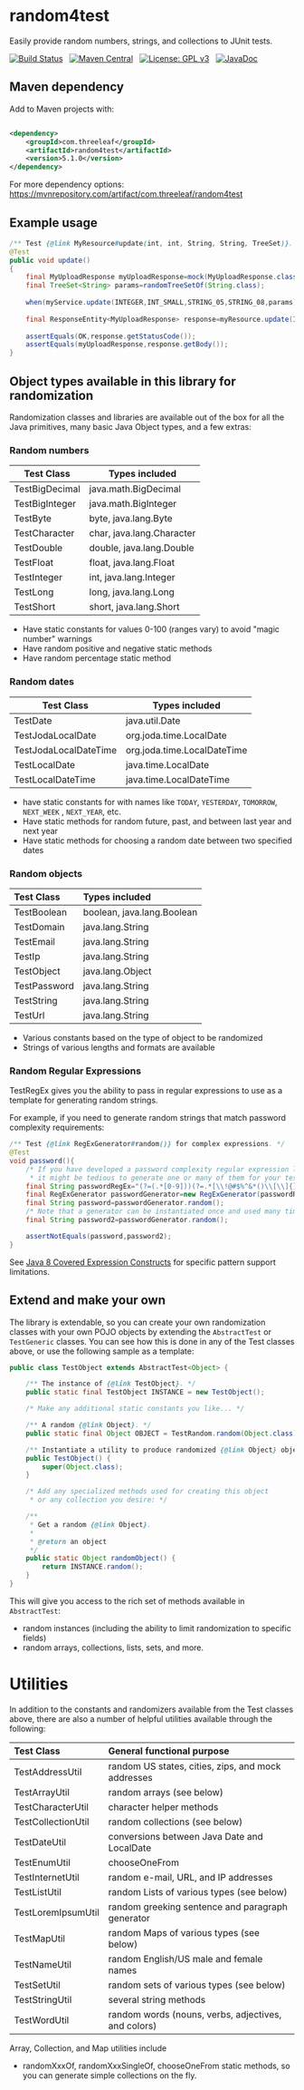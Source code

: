# random4test

Easily provide random numbers, strings, and collections to JUnit tests.

[![Build Status](https://travis-ci.org/JohnZavyn/random4test.svg)](https://travis-ci.org/JohnZavyn/random4test)
&nbsp;
[![Maven Central](https://maven-badges.herokuapp.com/maven-central/com.threeleaf/random4test/badge.svg)](https://maven-badges.herokuapp.com/maven-central/com.threeleaf/random4test)
&nbsp;
[![License: GPL v3](https://img.shields.io/badge/License-GPLv3-brightgreen.svg)](https://www.gnu.org/licenses/gpl-3.0)
&nbsp;
[![JavaDoc](https://javadoc.io/badge2/com.threeleaf/random4test/javadoc.svg)](https://javadoc.io/doc/com.threeleaf/random4test)

## Maven dependency

Add to Maven projects with:

```xml

<dependency>
    <groupId>com.threeleaf</groupId>
    <artifactId>random4test</artifactId>
    <version>5.1.0</version>
</dependency>
```

For more dependency options: <https://mvnrepository.com/artifact/com.threeleaf/random4test>

## Example usage

[//]: # (@formatter:off)
```java
/** Test {@link MyResource#update(int, int, String, String, TreeSet)}. */
@Test
public void update()
{
    final MyUploadResponse myUploadResponse=mock(MyUploadResponse.class);
    final TreeSet<String> params=randomTreeSetOf(String.class);
    
    when(myService.update(INTEGER,INT_SMALL,STRING_05,STRING_08,params)).thenReturn(myUploadResponse);
    
    final ResponseEntity<MyUploadResponse> response=myResource.update(INTEGER,INT_SMALL,STRING_05,STRING_08,params);
    
    assertEquals(OK,response.getStatusCode());
    assertEquals(myUploadResponse,response.getBody());
}
```
[//]: # (@formatter:on)

## Object types available in this library for randomization

Randomization classes and libraries are available out of the box for all the Java primitives, many
basic Java Object types,
and a few extras:

### Random numbers

| Test Class            | Types included            |
| ---                   | ---                       |
| TestBigDecimal        | java.math.BigDecimal      |
| TestBigInteger        | java.math.BigInteger      |
| TestByte              | byte, java.lang.Byte      |
| TestCharacter         | char, java.lang.Character |
| TestDouble            | double, java.lang.Double  |
| TestFloat             | float, java.lang.Float    |
| TestInteger           | int, java.lang.Integer    |
| TestLong              | long, java.lang.Long      |
| TestShort             | short, java.lang.Short    |

* Have static constants for values 0-100 (ranges vary) to avoid "magic number" warnings
* Have random positive and negative static methods
* Have random percentage static method

### Random dates

| Test Class             | Types included              |
| ---                    | ---                         |
| TestDate               | java.util.Date              |
| TestJodaLocalDate      | org.joda.time.LocalDate     |
| TestJodaLocalDateTime  | org.joda.time.LocalDateTime |
| TestLocalDate          | java.time.LocalDate         |
| TestLocalDateTime      | java.time.LocalDateTime     |

* have static constants for with names like `TODAY`, `YESTERDAY`, `TOMORROW`, `NEXT_WEEK`
  , `NEXT_YEAR`, etc.
* Have static methods for random future, past, and between last year and next year
* Have static methods for choosing a random date between two specified dates

### Random objects

| Test Class   | Types included             |
|:-------------|:---------------------------|
| TestBoolean  | boolean, java.lang.Boolean |
| TestDomain   | java.lang.String           |
| TestEmail    | java.lang.String           |
| TestIp       | java.lang.String           |
| TestObject   | java.lang.Object           |
| TestPassword | java.lang.String           |
| TestString   | java.lang.String           |
| TestUrl      | java.lang.String           |

* Various constants based on the type of object to be randomized
* Strings of various lengths and formats are available

### Random Regular Expressions

TestRegEx gives you the ability to pass in regular expressions to use as a template for
generating random strings.

For example, if you need to generate random strings that match password complexity requirements:

[//]: # (@formatter:off)
```java
/** Test {@link RegExGenerator#random()} for complex expressions. */
@Test
void password(){
    /* If you have developed a password complexity regular expression like the following,
     * it might be tedious to generate one or many of them for your tests. */
    final String passwordRegEx="(?=(.*[0-9]))(?=.*[\\!@#$%^&*()\\[\\]{}\\-_+=~`|:;\"'<>,.\\/?])(?=.*[a-z])(?=(.*[A-Z]))(?=(.*)).{8,}";
    final RegExGenerator passwordGenerator=new RegExGenerator(passwordRegEx);
    final String password=passwordGenerator.random();
    /* Note that a generator can be instantiated once and used many times. */
    final String password2=passwordGenerator.random();

    assertNotEquals(password,password2);
}
```
[//]: # (@formatter:on)

See [Java 8 Covered Expression Constructs](docs/regex.md) for specific pattern support limitations.

## Extend and make your own

The library is extendable, so you can create your own randomization classes
with your own POJO objects by extending the `AbstractTest` or `TestGeneric` classes.
You can see how this is done in any of the Test classes above, or use the
following sample as a template:

```java
public class TestObject extends AbstractTest<Object> {

    /** The instance of {@link TestObject}. */
    public static final TestObject INSTANCE = new TestObject();

    /* Make any additional static constants you like... */

    /** A random {@link Object}. */
    public static final Object OBJECT = TestRandom.random(Object.class);

    /** Instantiate a utility to produce randomized {@link Object} objects. */
    public TestObject() {
        super(Object.class);
    }

    /* Add any specialized methods used for creating this object
     * or any collection you desire: */

    /**
     * Get a random {@link Object}.
     *
     * @return an object
     */
    public static Object randomObject() {
        return INSTANCE.random();
    }
}
```

This will give you access to the rich set of methods available in `AbstractTest`:

* random instances (including the ability to limit randomization to specific fields)
* random arrays, collections, lists, sets, and more.

# Utilities

In addition to the constants and randomizers available from the Test classes above,
there are also a number of helpful utilities available through the following:

| Test Class         | General functional purpose                          |
|:-------------------|:----------------------------------------------------|
| TestAddressUtil    | random US states, cities, zips, and mock addresses  |
| TestArrayUtil      | random arrays (see below)                           |
| TestCharacterUtil  | character helper methods                            |
| TestCollectionUtil | random collections (see below)                      |
| TestDateUtil       | conversions between Java Date and LocalDate         |
| TestEnumUtil       | chooseOneFrom                                       |
| TestInternetUtil   | random e-mail, URL, and IP addresses                |
| TestListUtil       | random Lists of various types (see below)           |
| TestLoremIpsumUtil | random greeking sentence and paragraph generator    |
| TestMapUtil        | random Maps of various types (see below)            |
| TestNameUtil       | random English/US male and female names             |
| TestSetUtil        | random sets of various types (see below)            |
| TestStringUtil     | several string methods                              |
| TestWordUtil       | random words (nouns, verbs, adjectives, and colors) |

Array, Collection, and Map utilities include

* randomXxxOf, randomXxxSingleOf, chooseOneFrom static methods, so you can generate simple
  collections on the fly.

